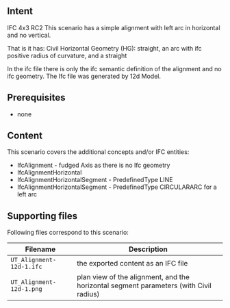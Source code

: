 ## Intent

IFC 4x3 RC2
This scenario has a simple alignment with left arc in horizontal and no vertical.

That is it has:
 Civil Horizontal Geometry (HG): straight, an arc with ifc positive radius of curvature, and a straight

In the ifc file there is only the ifc semantic definition of the alignment and no ifc geometry.
The Ifc file was generated by 12d Model. 

## Prerequisites

- none

## Content

This scenario covers the additional concepts and/or IFC entities:

- IfcAlignment                  - fudged Axis as there is no Ifc geometry
- IfcAlignmentHorizontal
- IfcAlignmentHorizontalSegment - PredefinedType LINE
- IfcAlignmentHorizontalSegment - PredefinedType CIRCULARARC for a left arc

## Supporting files

Following files correspond to this scenario:

| Filename                        | Description                                                                           |
|---------------------------------|---------------------------------------------------------------------------------------|
| `UT_Alignment-12d-1.ifc`        | the exported content as an IFC file                                                   |
| `UT_Alignment-12d-1.png`        | plan view of the alignment, and the horizontal segment parameters (with Civil radius) |


